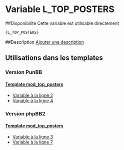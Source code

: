 # Variable L_TOP_POSTERS

##Disponibilité
Cette variable est utilisable directement

```html
{L_TOP_POSTERS}
```

##Description
[Ajouter une description](https://fa-tvars.appspot.com/var/L_TOP_POSTERS)

## Utilisations dans les templates

### Version PunBB

#### [Template mod_top_posters](punbb/mod_top_posters.md#readme)
* [Variable &agrave; la ligne 2](../punbb/mod_top_posters.tpl#L2)
* [Variable &agrave; la ligne 4](../punbb/mod_top_posters.tpl#L4)

### Version phpBB2

#### [Template mod_top_posters](subsilver/mod_top_posters.md#readme)
* [Variable &agrave; la ligne 3](../subsilver/mod_top_posters.tpl#L3)
* [Variable &agrave; la ligne 7](../subsilver/mod_top_posters.tpl#L7)